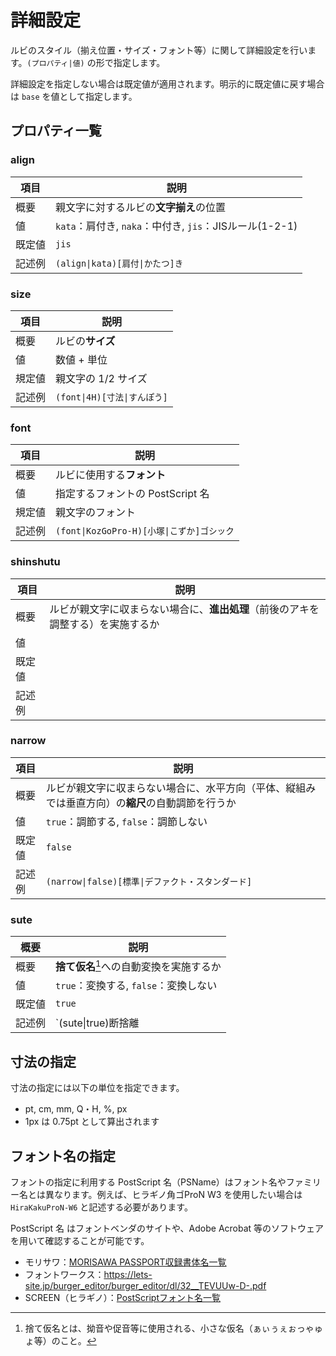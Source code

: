 # 詳細設定
ルビのスタイル（揃え位置・サイズ・フォント等）に関して詳細設定を行います。`(プロパティ|値)` の形で指定します。  

詳細設定を指定しない場合は既定値が適用されます。明示的に既定値に戻す場合は `base` を値として指定します。

## プロパティ一覧

### align

|項目|説明|
|---|---|
|概要|親文字に対するルビの**文字揃え**の位置|
|値|`kata`：肩付き, `naka`：中付き, `jis`：JISルール(1-2-1)|
|既定値|`jis`|
|記述例|`(align\|kata)[肩付\|かたつ]き`|

### size

|項目|説明|
|---|---|
|概要|ルビの**サイズ**|
|値|数値 + 単位|
|規定値|親文字の 1/2 サイズ|
|記述例|`(font\|4H)[寸法\|すんぽう]`|

### font

|項目|説明|
|---|---|
|概要|ルビに使用する**フォント**|
|値|指定するフォントの PostScript 名|
|規定値|親文字のフォント|
|記述例|`(font\|KozGoPro-H)[小塚\|こずか]ゴシック`|

### shinshutu

|項目|説明|
|---|---|
|概要|ルビが親文字に収まらない場合に、**進出処理**（前後のアキを調整する）を実施するか|
|値||
|既定値||
|記述例||

### narrow

|項目|説明|
|---|---|
|概要|ルビが親文字に収まらない場合に、水平方向（平体、縦組みでは垂直方向）の**縮尺**の自動調節を行うか|
|値|`true`：調節する, `false`：調節しない|
|既定値|`false`|
|記述例|`(narrow\|false)[標準\|デファクト・スタンダード]`|

### sute

|概要|説明|
|---|---|
|概要|**捨て仮名**[^sutegana]への自動変換を実施するか|
|値|`true`：変換する, `false`：変換しない|
|既定値|`true`|
|記述例|`(sute\|true)断捨離|だんしゃり]`|

## 寸法の指定
寸法の指定には以下の単位を指定できます。
- pt, cm, mm, Q・H, %, px
- 1px は 0.75pt として算出されます

## フォント名の指定
フォントの指定に利用する PostScript 名（PSName）はフォント名やファミリー名とは異なります。例えば、ヒラギノ角ゴProN W3 を使用したい場合は `HiraKakuProN-W6` と記述する必要があります。

PostScript 名 はフォントベンダのサイトや、Adobe Acrobat 等のソフトウェアを用いて確認することが可能です。

- モリサワ：[MORISAWA PASSPORT収録書体名一覧](https://www.morisawa.co.jp/support/download/3697)
- フォントワークス：https://lets-site.jp/burger_editor/burger_editor/dl/32__TEVUUw-D-.pdf
- SCREEN（ヒラギノ）：[PostScriptフォント名一覧](https://www.screen.co.jp/ga_product/sento/support/QA/ss_psname.html)

[^sutegana]: 捨て仮名とは、拗音や促音等に使用される、小さな仮名（ぁぃぅぇぉっゃゅょ等）のこと。